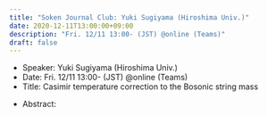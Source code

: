 ```yaml
---
title: "Soken Journal Club: Yuki Sugiyama (Hiroshima Univ.)"
date: 2020-12-11T13:00:00+09:00
description: "Fri. 12/11 13:00- (JST) @online (Teams)"
draft: false
---
```


- Speaker:
Yuki Sugiyama (Hiroshima Univ.)
- Date:
Fri. 12/11 13:00- (JST) @online (Teams)
- Title:
Casimir temperature correction to the Bosonic string mass

<!--more-->

- Abstract:

